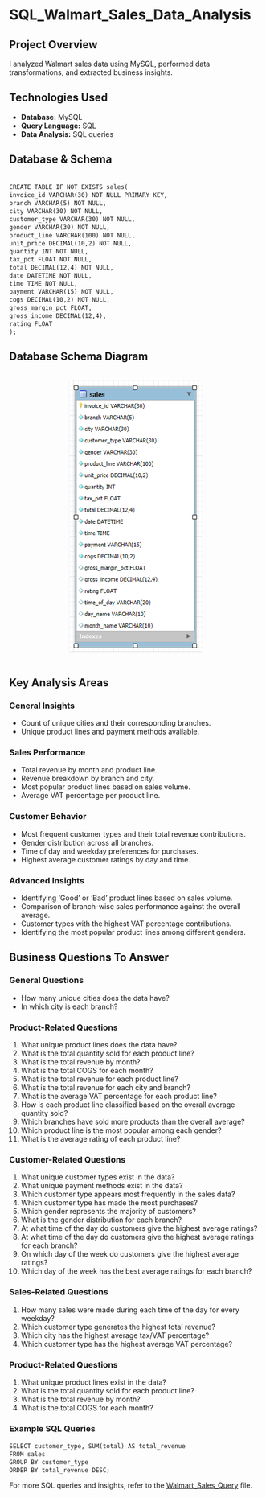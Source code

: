 # SQL_Walmart_Sales_Data_Analysis
   

       
<h2>Project Overview</h2>
<p>I analyzed Walmart sales data using MySQL, performed data transformations, and extracted business insights.</p>

<h2>Technologies Used</h2>
<ul>
   <li><strong>Database:</strong> MySQL</li>
   <li><strong>Query Language:</strong> SQL</li>
   <li><strong>Data Analysis:</strong> SQL queries</li>
</ul>

<h2>Database & Schema</h2>
<pre><code>
CREATE TABLE IF NOT EXISTS sales(
invoice_id VARCHAR(30) NOT NULL PRIMARY KEY,
branch VARCHAR(5) NOT NULL,
city VARCHAR(30) NOT NULL,
customer_type VARCHAR(30) NOT NULL,
gender VARCHAR(30) NOT NULL,
product_line VARCHAR(100) NOT NULL,
unit_price DECIMAL(10,2) NOT NULL,
quantity INT NOT NULL,
tax_pct FLOAT NOT NULL,
total DECIMAL(12,4) NOT NULL,
date DATETIME NOT NULL,
time TIME NOT NULL,
payment VARCHAR(15) NOT NULL,
cogs DECIMAL(10,2) NOT NULL,
gross_margin_pct FLOAT,
gross_income DECIMAL(12,4),
rating FLOAT
);
</code></pre>

<h2>Database Schema Diagram</h2>

<br/>
<div style="text-align: center;">
    <img src="https://github.com/Sumeettt27/SQL_Walmart_Sales_Data_Analysis/blob/main/ER%20Diagram.png" alt="Schema Diagram" style="max-width:70%;box-shadow:0 2.8px 2.2px rgba(0, 0, 0, 0.12)" />
</div>
<br/>


<h2>Key Analysis Areas</h2>
 <h3>General Insights</h3>
 <ul>
     <li>Count of unique cities and their corresponding branches.</li>
     <li>Unique product lines and payment methods available.</li>
 </ul>
 
 <h3>Sales Performance</h3>
 <ul>
     <li>Total revenue by month and product line.</li>
     <li>Revenue breakdown by branch and city.</li>
     <li>Most popular product lines based on sales volume.</li>
     <li>Average VAT percentage per product line.</li>
 </ul>
 
 <h3>Customer Behavior</h3>
 <ul>
     <li>Most frequent customer types and their total revenue contributions.</li>
     <li>Gender distribution across all branches.</li>
     <li>Time of day and weekday preferences for purchases.</li>
     <li>Highest average customer ratings by day and time.</li>
 </ul>
 
 <h3>Advanced Insights</h3>
 <ul>
     <li>Identifying ‘Good’ or ‘Bad’ product lines based on sales volume.</li>
     <li>Comparison of branch-wise sales performance against the overall average.</li>
     <li>Customer types with the highest VAT percentage contributions.</li>
     <li>Identifying the most popular product lines among different genders.</li>
 </ul>
 
 <h2>Business Questions To Answer</h2>
 
 <h3>General Questions</h3>
 <ul>
     <li>How many unique cities does the data have?</li>
     <li>In which city is each branch?</li>
 </ul>
 
 <h3>Product-Related Questions</h3>
 <ol>
     <li>What unique product lines does the data have?</li>
     <li>What is the total quantity sold for each product line?</li>
     <li>What is the total revenue by month?</li>
     <li>What is the total COGS for each month?</li>
     <li>What is the total revenue for each product line?</li>
     <li>What is the total revenue for each city and branch?</li>
     <li>What is the average VAT percentage for each product line?</li>
     <li>How is each product line classified based on the overall average quantity sold?</li>
     <li>Which branches have sold more products than the overall average?</li>
     <li>Which product line is the most popular among each gender?</li>
     <li>What is the average rating of each product line?</li>
 </ol>
 
 <h3>Customer-Related Questions</h3>
 <ol>
     <li>What unique customer types exist in the data?</li>
     <li>What unique payment methods exist in the data?</li>
     <li>Which customer type appears most frequently in the sales data?</li>
     <li>Which customer type has made the most purchases?</li>
     <li>Which gender represents the majority of customers?</li>
     <li>What is the gender distribution for each branch?</li>
     <li>At what time of the day do customers give the highest average ratings?</li>
     <li>At what time of the day do customers give the highest average ratings for each branch?</li>
     <li>On which day of the week do customers give the highest average ratings?</li>
     <li>Which day of the week has the best average ratings for each branch?</li>
 </ol>
 
 <h3>Sales-Related Questions</h3>
 <ol>
     <li>How many sales were made during each time of the day for every weekday?</li>
     <li>Which customer type generates the highest total revenue?</li>
     <li>Which city has the highest average tax/VAT percentage?</li>
     <li>Which customer type has the highest average VAT percentage?</li>
 </ol>

<h3>Product-Related Questions</h3>
<ol>
   <li>What unique product lines exist in the data?</li>
   <li>What is the total quantity sold for each product line?</li>
   <li>What is the total revenue by month?</li>
   <li>What is the total COGS for each month?</li>
</ol>

<h3>Example SQL Queries</h3>
<pre><code>SELECT customer_type, SUM(total) AS total_revenue 
FROM sales 
GROUP BY customer_type 
ORDER BY total_revenue DESC;</code></pre>

For more SQL queries and insights, refer to the <a href="https://github.com/Sumeettt27/SQL_Walmart_Sales_Data_Analysis/blob/main/walmart_sales_query.sql" download>Walmart_Sales_Query</a>
 file.

